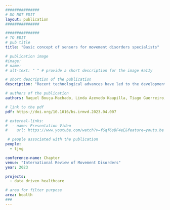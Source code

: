 ```yaml
---
###############
# DO NOT EDIT
layout: publication
###############

###############
# TO EDIT
# pub title
title: "Basic concept of sensors for movement disorders specialists"

# publication image
#image:
# name: 
# alt-text: " " # provide a short description for the image #a11y

# short description of the publication
description: "Recent technological advances have led to the development of sensors that can potentially connect patients and their care team beyond the traditional, and brief, clinical visit, improving accessibility and continuity of care. In this chapter, we examine the basic concepts related to sensor use in movement disorders and discuss the opportunities and challenges they represent for clinical practice and research."

# authors of the publication
authors: Raquel Bouça-Machado, Linda Azevedo Kaupilla, Tiago Guerreiro, Joaquim J. Ferreira

# link to the pdf
pdf: https://doi.org/10.1016/bs.irmvd.2023.04.007

# external-links:
#  - name: Presentation Video
#    url: https://www.youtube.com/watch?v=fGqf6sBF4eE&feature=youtu.be

 # people associated with the publication
people:
  - tjvg

conference-name: Chapter
venue: "International Review of Movement Disorders"
year: 2023

projects:
  - data_driven_healthcare

# area for filter purpose
area: health
###
---
```


